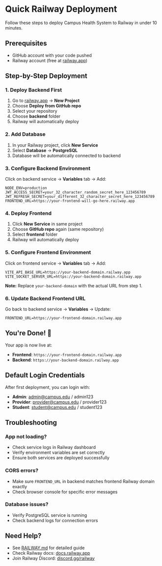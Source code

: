 # Quick Railway Deployment

Follow these steps to deploy Campus Health System to Railway in under 10 minutes.

## Prerequisites

- GitHub account with your code pushed
- Railway account (free at [railway.app](https://railway.app))

## Step-by-Step Deployment

### 1. Deploy Backend First

1. Go to [railway.app](https://railway.app) → **New Project**
2. Choose **Deploy from GitHub repo**
3. Select your repository
4. Choose **backend** folder
5. Railway will automatically deploy

### 2. Add Database

1. In your Railway project, click **New Service**
2. Select **Database** → **PostgreSQL**
3. Database will be automatically connected to backend

### 3. Configure Backend Environment

Click on backend service → **Variables** tab → Add:

```
NODE_ENV=production
JWT_ACCESS_SECRET=your_32_character_random_secret_here_123456789
JWT_REFRESH_SECRET=your_different_32_character_secret_here_123456789
FRONTEND_URL=https://your-frontend-will-go-here.railway.app
```

### 4. Deploy Frontend

1. Click **New Service** in same project
2. Choose **GitHub repo** again (same repository)
3. Select **frontend** folder
4. Railway will automatically deploy

### 5. Configure Frontend Environment

Click on frontend service → **Variables** tab → Add:

```
VITE_API_BASE_URL=https://your-backend-domain.railway.app
VITE_SOCKET_SERVER_URL=https://your-backend-domain.railway.app
```

**Note:** Replace `your-backend-domain` with the actual URL from step 1.

### 6. Update Backend Frontend URL

Go back to backend service → **Variables** → Update:

```
FRONTEND_URL=https://your-frontend-domain.railway.app
```

## You're Done! 🎉

Your app is now live at:

- **Frontend**: `https://your-frontend-domain.railway.app`
- **Backend**: `https://your-backend-domain.railway.app`

## Default Login Credentials

After first deployment, you can login with:

- **Admin**: admin@campus.edu / admin123
- **Provider**: provider@campus.edu / provider123
- **Student**: student@campus.edu / student123

## Troubleshooting

### App not loading?

- Check service logs in Railway dashboard
- Verify environment variables are set correctly
- Ensure both services are deployed successfully

### CORS errors?

- Make sure `FRONTEND_URL` in backend matches frontend Railway domain exactly
- Check browser console for specific error messages

### Database issues?

- Verify PostgreSQL service is running
- Check backend logs for connection errors

## Need Help?

- See [RAILWAY.md](./RAILWAY.md) for detailed guide
- Check Railway docs: [docs.railway.app](https://docs.railway.app)
- Join Railway Discord: [discord.gg/railway](https://discord.gg/railway)
